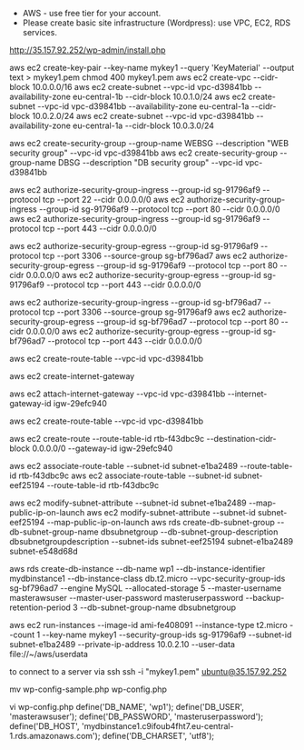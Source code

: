 - AWS - use free tier for your account.
- Please create basic site infrastructure (Wordpress): use VPC, EC2, RDS services.

http://35.157.92.252/wp-admin/install.php

aws ec2 create-key-pair --key-name mykey1 --query 'KeyMaterial' --output text > mykey1.pem
chmod 400 mykey1.pem
aws ec2 create-vpc --cidr-block 10.0.0.0/16
aws ec2 create-subnet --vpc-id vpc-d39841bb --availability-zone eu-central-1b --cidr-block 10.0.1.0/24
aws ec2 create-subnet --vpc-id vpc-d39841bb --availability-zone eu-central-1a --cidr-block 10.0.2.0/24
aws ec2 create-subnet --vpc-id vpc-d39841bb --availability-zone eu-central-1a --cidr-block 10.0.3.0/24

aws ec2 create-security-group --group-name WEBSG --description "WEB security group" --vpc-id vpc-d39841bb
aws ec2 create-security-group --group-name DBSG --description "DB security group" --vpc-id vpc-d39841bb

aws ec2 authorize-security-group-ingress --group-id sg-91796af9 --protocol tcp --port 22 --cidr 0.0.0.0/0
aws ec2 authorize-security-group-ingress --group-id sg-91796af9 --protocol tcp --port 80 --cidr 0.0.0.0/0
aws ec2 authorize-security-group-ingress --group-id sg-91796af9 --protocol tcp --port 443 --cidr 0.0.0.0/0

aws ec2 authorize-security-group-egress --group-id sg-91796af9 --protocol tcp --port 3306 --source-group sg-bf796ad7
aws ec2 authorize-security-group-egress --group-id sg-91796af9 --protocol tcp --port 80 --cidr 0.0.0.0/0
aws ec2 authorize-security-group-egress --group-id sg-91796af9 --protocol tcp --port 443 --cidr 0.0.0.0/0

aws ec2 authorize-security-group-ingress --group-id sg-bf796ad7 --protocol tcp --port 3306 --source-group sg-91796af9
aws ec2 authorize-security-group-egress --group-id sg-bf796ad7 --protocol tcp --port 80 --cidr 0.0.0.0/0
aws ec2 authorize-security-group-egress --group-id sg-bf796ad7 --protocol tcp --port 443 --cidr 0.0.0.0/0

aws ec2 create-route-table --vpc-id vpc-d39841bb

aws ec2 create-internet-gateway

aws ec2 attach-internet-gateway --vpc-id vpc-d39841bb --internet-gateway-id igw-29efc940

aws ec2 create-route-table --vpc-id vpc-d39841bb

aws ec2 create-route --route-table-id rtb-f43dbc9c --destination-cidr-block 0.0.0.0/0 --gateway-id igw-29efc940

aws ec2 associate-route-table  --subnet-id subnet-e1ba2489 --route-table-id rtb-f43dbc9c
aws ec2 associate-route-table  --subnet-id subnet-eef25194 --route-table-id rtb-f43dbc9c

aws ec2 modify-subnet-attribute --subnet-id subnet-e1ba2489 --map-public-ip-on-launch
aws ec2 modify-subnet-attribute --subnet-id subnet-eef25194 --map-public-ip-on-launch
aws rds create-db-subnet-group --db-subnet-group-name dbsubnetgroup --db-subnet-group-description dbsubnetgroupdescription  --subnet-ids subnet-eef25194 subnet-e1ba2489 subnet-e548d68d

aws rds create-db-instance --db-name wp1 --db-instance-identifier mydbinstance1 --db-instance-class db.t2.micro --vpc-security-group-ids sg-bf796ad7  --engine MySQL --allocated-storage 5 --master-username masterawsuser  --master-user-password masteruserpassword --backup-retention-period 3 --db-subnet-group-name dbsubnetgroup

aws ec2 run-instances --image-id ami-fe408091 --instance-type t2.micro --count 1 --key-name mykey1  --security-group-ids sg-91796af9 --subnet-id  subnet-e1ba2489 --private-ip-address 10.0.2.10 --user-data file://~/aws/userdata


to connect to a server via ssh
ssh -i "mykey1.pem" ubuntu@35.157.92.252

mv wp-config-sample.php wp-config.php

vi wp-config.php
define('DB_NAME', 'wp1');
define('DB_USER', 'masterawsuser');
define('DB_PASSWORD', 'masteruserpassword');
define('DB_HOST', 'mydbinstance1.c9ifoub4fht7.eu-central-1.rds.amazonaws.com');
define('DB_CHARSET', 'utf8');

